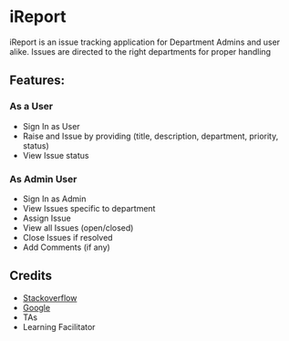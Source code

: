 # iReport
iReport is an issue tracking application for Department Admins and user alike. Issues are directed to the right departments for proper handling

## Features:
### As a User

* Sign In as User
* Raise and Issue by providing (title, description, department, priority, status)
* View Issue status

### As Admin User

* Sign In as Admin
* View Issues specific to department
* Assign Issue
* View all Issues (open/closed)
* Close Issues if resolved
* Add Comments (if any)

## Credits

* [Stackoverflow](https://stackoverflow.com)
* [Google](https://www.google.com)
* TAs
* Learning Facilitator
